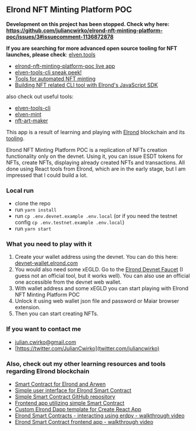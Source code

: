 ## Elrond NFT Minting Platform POC

**Development on this project has been stopped. Check why here: https://github.com/juliancwirko/elrond-nft-minting-platform-poc/issues/3#issuecomment-1136872878**

**If you are searching for more advanced open source tooling for NFT launches, please check**: [elven.tools](https://www.elven.tools)

- [elrond-nft-minting-platform-poc live app](https://elrond-nft-minting-platform-poc.netlify.app/)
- [elven-tools-cli sneak peek!](https://youtu.be/VKVy4Bx-WVQ)
- [Tools for automated NFT minting](https://www.julian.io/articles/elven-nft-tools.html)
- [Building NFT related CLI tool with Elrond's JavaScript SDK](https://www.julian.io/articles/elrond-erdjs.html)

also check out useful tools:
- [elven-tools-cli](https://github.com/juliancwirko/elven-tools-cli)
- [elven-mint](https://github.com/juliancwirko/elven-mint)
- [nft-art-maker](https://github.com/juliancwirko/nft-art-maker)

This app is a result of learning and playing with [Elrond](https://elrond.com/) blockchain and its [tooling](https://github.com/ElrondNetwork).

Elrond NFT Minting Platform POC is a replication of NFTs creation functionality only on the devnet. Using it, you can issue ESDT tokens for NFTs, create NFTs, displaying already created NFTs and transactions. All done using React tools from Elrond, which are in the early stage, but I am impressed that I could build a lot.

### Local run

- clone the repo
- run `yarn install`
- run `cp .env.devnet.example .env.local` (or if you need the testnet config `cp .env.testnet.example .env.local`)
- run `yarn start`

### What you need to play with it

1. Create your wallet address using the devnet. You can do this here: [devnet-wallet.elrond.com](https://devnet-wallet.elrond.com/)
2. You would also need some xEGLD. Go to the [Elrond Devnet Faucet](https://r3d4.fr/elrond/devnet) (I guess not an official tool, but it works well). You can also use an official one accessible from the devnet web wallet.
3. With wallet address and some xEGLD you can start playing with Elrond NFT Minting Platform POC
4. Unlock it using web wallet json file and password or Maiar browser extension.
5. Then you can start creating NFTs.

### If you want to contact me
- julian.cwirko@gmail.com
- [https://twitter.com/JulianCwirko](twitter.com/juliancwirko)

### Also, check out my other learning resources and tools regarding Elrond blockchain

- [Smart Contract for Elrond and Arwen](https://www.julian.io/articles/elrond-smart-contracts.html)
- [Simple user interface for Elrond Smart Contract](https://www.julian.io/articles/elrond-dapp-ui.html)
- [Simple Smart Contract GitHub repository](https://github.com/juliancwirko/elrond-simple-sc)
- [Frontend app utilizing simple Smart Contract](https://github.com/juliancwirko/elrond-simple-sc-frontend-app)
- [Custom Elrond Dapp template for Create React App](https://github.com/juliancwirko/cra-template-elrond-dapp)
- [Elrond Smart Contracts - interacting using erdpy - walkthrough video](https://youtu.be/mIsNI7ZxQRM)
- [Elrond Smart Contract frontend app - walkthrough video](https://youtu.be/Sjpj7Btasgs)
